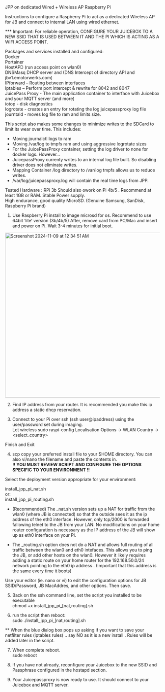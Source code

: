 JPP on dedicated Wired + Wireless AP Raspberry Pi 


Instructions to configure a Raspberry Pi to act as a dedicated Wireless AP for JB and connect to internal LAN using wired ethernet.   

*** Important: For reliable operation,  CONFIGURE YOUR JUICEBOX TO A NEW SSID THAT IS USED BETWEEN IT AND THE PI WHICH IS ACTING AS A WIFI ACCESS POINT.  



Packages and services installed and configured:  
Docker  
Portainer  
HostAPD (run access point on wlan0)  
DNSMasq  DHCP server and (DNS Intercept of directory API and jbv1.emotorwerks.com)  
IPforward – Routing between interfaces  
Iptables – Perform port intercept & rewrite for 8042 and 8047  
JuicePass Proxy - The main application container to interface  with Juicebox and your MQTT server (and more)   
iotop - disk diagnostics  
logrotate - creates an entry for rotating the log juicepassproxy log file 
journtald - moves log file to  ram  and limits size. 


This script also makes some changes to minimize writes to the SDCard to limit its wear over time. 
This includes:
* Moving journalctl logs to ram
* Moving /var/log to tmpfs ram and using aggressive logrotate sizes
* For the JuicePassProxy container, setting the log driver to none for docker logs. However...
* JuicepassProxy currenty writes to an internal log file built. So disabling driver does not eliminate writes.
* Mapping Container /log directory to /var/log tmpfs allows us to reduce writes.
* /var/log/juicepassproxy.log will contain the real time logs from JPP.  


Tested Hardware : RPi 3b   Should also owork on Pi 4b/5 .  Recommend at least 1GB or RAM. 
Stable Power supply.  
High endurance, good quality MicroSD.  (Genuine Samsung, SanDisk, Raspberry Pi brand)  



1)	Use Raspberry Pi install to image microsd for os.
Recommend to use 64bit ‘lite’ version (3b/4b/5) 
After, remove card from PC/Mac and insert and power on Pi. Wait 3-4 minutes for initial boot. 
<img width="535" alt="Screenshot 2024-11-09 at 12 34 51 AM" src="https://github.com/user-attachments/assets/21ddee12-b4f2-4b69-8076-72f3e6b4a9f5">




 


2)	Find IP address from your router. It is recommended you make this ip address a static dhcp reservation. 

3)	Connect to your Pi over ssh (ssh user@ipaddress) using the user/password set during imaging.  
Let wireless 
sudo raspi-config
Localisation Options -> WLAN Country -> <select_country>

Finish and Exit



4)	scp copy your preferred install file to your $HOME directory. You can also vi/nano the filename and paste the contents in.  
**!! YOU MUST REVIEW SCRIPT AND CONFIGURE THE OPTIONS SPECIFIC TO YOUR ENVIRONMENT  !!**  

Select the deployment version appropriate for your environment: 

install_jpp_pi_nat.sh  
or:  
install_jpp_pi_routing.sh  

* (Recommended) The _nat.sh version sets up a NAT for traffic from the wlan0 (where JB is connected) so that the outside sees it as the ip address of the eth0 interface.  However, only tcp/2000 is forwarded fallowing telnet to the JB from your LAN. No modifications on your home router configuration is necessary as the IP address of the JB will show up as eth0 interface on your Pi. 
  
* The _routing.sh option does not do a NAT and allows full routing of all traffic between the wlan0 and eth0 intefaces. This allows you to ping the JB, or add other hosts on the wlan0. However it likely requires adding a static route on your home router for the 192.168.50.0/24 network pointing to the eth0 ip address . (Important that this address is the same every time it boots)  

Use your editor (ie. nano or vi)  to edit the configuration options for JB SSID/Password, JB MacAddres, and other options. Then save. 



5)	Back on the ssh command line, set the script you installed  to be executable  
chmod +x install_jpp_pi_[nat,routing].sh  


6)	run the script then reboot:  
sudo ./install_jpp_pi_[nat,routing].sh  

** When the blue dialog box pops up asking if you want to save your netfilter rules (iptables rules) .. say NO as it is a new install . Rules will be added later in the script.  


7)	When complete reboot.  
sudo reboot  

8) If you have not already, reconfigure your Juicebox to the new SSID and Passphrase configured in the hostapd section. 
9) Your Juicepassproxy is now ready to use. It should connect to your Juicebox and MQTT server. 
